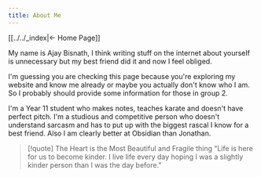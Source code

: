 ```yaml
---
title: About Me
---
```


[[../../_index|← Home Page]]
 
My name is Ajay Bisnath, I think writing stuff on the internet about yourself is unnecessary but my best friend did it and now I feel obliged.

I'm guessing you are checking this page because you're exploring my website and know me already or maybe you actually don't know who I am. So I probably should provide some information for those in group 2.

I'm a Year 11 student who makes notes, teaches karate and doesn't have perfect pitch. I'm a studious and competitive person who doesn't understand sarcasm and has to put up with the biggest rascal I know for a best friend. Also I am clearly better at Obsidian than Jonathan.

>[!quote] The Heart is the Most Beautiful and Fragile thing
>"Life is here for us to become kinder. I live life every day hoping I was a slightly kinder person than I was the day before."